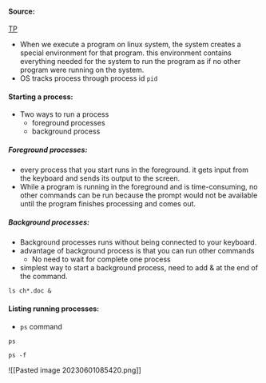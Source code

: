 #### Source:
[TP](https://www.tutorialspoint.com/unix/unix-processes.htm)

* When we execute a program on linux system, the system creates a special environment for that program. this environment contains everything needed for the system to run the program as if no other program were running on the system.
* OS tracks process through process id `pid`

#### Starting a process:

* Two ways to run a process
	* foreground processes
	* background process

##### Foreground processes:

* every process that you start runs in the foreground. it gets input from the keyboard and sends its output to the screen.
* While a program is running in the foreground and is time-consuming, no other commands can be run because the prompt would not be available until the program finishes processing and comes out.

##### Background processes:

* Background processes runs without being connected to your keyboard.
* advantage of background process is that you can run other commands
	* No need to wait for complete one process
* simplest way to start a background process, need to add & at the end of the command.

```
ls ch*.doc &
```


#### Listing running processes:

* `ps` command

```
ps

ps -f
```

![[Pasted image 20230601085420.png]]

